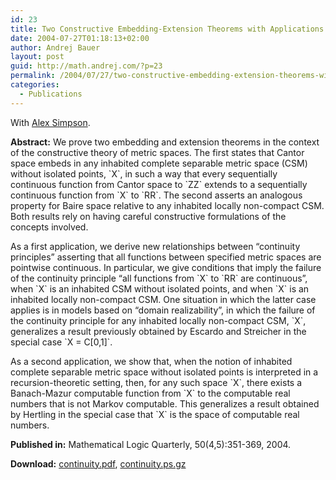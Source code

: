 ```yaml
---
id: 23
title: Two Constructive Embedding-Extension Theorems with Applications to Continuity Principles and to Banach-Mazur Computability
date: 2004-07-27T01:18:13+02:00
author: Andrej Bauer
layout: post
guid: http://math.andrej.com/?p=23
permalink: /2004/07/27/two-constructive-embedding-extension-theorems-with-applications-to-continuity-principles-and-to-banach-mazur-computability/
categories:
  - Publications
---
```

With [Alex Simpson](http://homepages.inf.ed.ac.uk/als/).

**Abstract:** We prove two embedding and extension theorems in the context of the constructive theory of metric spaces. The first states that Cantor space embeds in any inhabited complete separable metric space (CSM) without isolated points, \`X\`, in such a way that every sequentially continuous function from Cantor space to \`ZZ\` extends to a sequentially continuous function from \`X\` to \`RR\`. The second asserts an analogous property for Baire space relative to any inhabited locally non-compact CSM. Both results rely on having careful constructive formulations of the concepts involved.

As a first application, we derive new relationships between &#8220;continuity principles&#8221; asserting that all functions between specified metric spaces are pointwise continuous. In particular, we give conditions that imply the failure of the continuity principle &#8220;all functions from \`X\` to \`RR\` are continuous&#8221;, when \`X\` is an inhabited CSM without isolated points, and when \`X\` is an inhabited locally non-compact CSM. One situation in which the latter case applies is in models based on &#8220;domain realizability&#8221;, in which the failure of the continuity principle for any inhabited locally non-compact CSM, \`X\`, generalizes a result previously obtained by Escardo and Streicher in the special case \`X = C[0,1]\`.

As a second application, we show that, when the notion of inhabited complete separable metric space without isolated points is interpreted in a recursion-theoretic setting, then, for any such space \`X\`, there exists a Banach-Mazur computable function from \`X\` to the computable real numbers that is not Markov computable. This generalizes a result obtained by Hertling in the special case that \`X\` is the space of computable real numbers.

**Published in:** Mathematical Logic Quarterly, 50(4,5):351-369, 2004.

**Download:** [continuity.pdf](/data/continuity.pdf "Two Constructive Embedding-Extensions Theorems with Applications"), [continuity.ps.gz](/data/continuity.ps.gz "Two Constructive Embedding-Extensions Theorems with Applications")